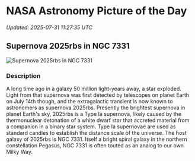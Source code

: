 # NASA Astronomy Picture of the Day

_Updated: 2025-07-31 11:27:35 UTC_

## Supernova 2025rbs in NGC 7331

![Supernova 2025rbs in NGC 7331](https://apod.nasa.gov/apod/image/2507/2025rbsAnnotated1024.png)

### Description

A long time ago in a galaxy 50 million light-years away, a star exploded. Light from that supernova was first detected by telescopes on planet Earth on July 14th though, and the extragalactic transient is now known to astronomers as supernova 2025rbs. Presently the brightest supernova in planet Earth's sky, 2025rbs is a Type Ia supernova, likely caused by the thermonuclear detonation of a white dwarf star that accreted material from a companion in a binary star system.  Type Ia supernovae are used as standard candles to establish the distance scale of the universe. The host galaxy of 2025rbs is NGC 7331. Itself a bright spiral galaxy in the northern constellation Pegasus, NGC 7331 is often touted as an analog to our own Milky Way.
